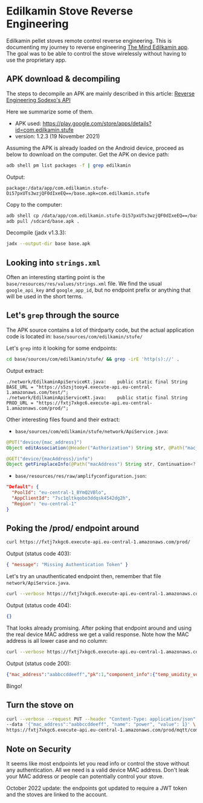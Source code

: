 # Edilkamin Stove Reverse Engineering

Edilkamin pellet stoves remote control reverse engineering.
This is documenting my journey to reverse engineering [The Mind Edilkamin app](https://play.google.com/store/apps/details?id=com.edilkamin.stufe).
The goal was to be able to control the stove wirelessly without having to use the proprietary app.

## APK download & decompiling

The steps to decompile an APK are mainly described in this article:
[Reverse Engineering Sodexo's API](https://medium.com/@andre.miras/reverse-engineering-sodexos-api-d13710b7bf0d)

Here we summarize some of them.

- APK used: https://play.google.com/store/apps/details?id=com.edilkamin.stufe
- version: 1.2.3 (19 November 2021)

Assuming the APK is already loaded on the Android device, proceed as below to download on the computer.
Get the APK on device path:

```sh
adb shell pm list packages -f | grep edilkamin
```

Output:

```
package:/data/app/com.edilkamin.stufe-Di57pxUTs3wzjQF0dIxeEQ==/base.apk=com.edilkamin.stufe
```

Copy to the computer:

```sh
adb shell cp /data/app/com.edilkamin.stufe-Di57pxUTs3wzjQF0dIxeEQ==/base.apk /sdcard/
adb pull /sdcard/base.apk .
```

Decompile (jadx v1.3.3):

```sh
jadx --output-dir base base.apk
```

## Looking into `strings.xml`

Often an interesting starting point is the `base/resources/res/values/strings.xml` file.
We find the usual `google_api_key` and `google_app_id`, but no endpoint prefix or anything that
will be used in the short terms.

## Let's `grep` through the source

The APK source contains a lot of thirdparty code, but the actual application code is located in:
`base/sources/com/edilkamin/stufe/`

Let's `grep` into it looking for some endpoints:

```sh
cd base/sources/com/edilkamin/stufe/ && grep -irE 'http(s)://' .
```

Output extract:

```
./network/EdilkaminApiServiceKt.java:    public static final String BASE_URL = "https://s5zsjtooy4.execute-api.eu-central-1.amazonaws.com/test/";
./network/EdilkaminApiServiceKt.java:    public static final String PROD_URL = "https://fxtj7xkgc6.execute-api.eu-central-1.amazonaws.com/prod/";
```

Other interesting files found and their extract:

- `base/sources/com/edilkamin/stufe/network/ApiService.java`:

```java
@PUT("device/{mac_address}")
Object editAssociation(@Header("Authorization") String str, @Path("mac_address") String str2, @Body EditDeviceAssociationBody editDeviceAssociationBody, Continuation<Object> continuation);

@GET("device/{macAddress}/info")
Object getFireplaceInfo(@Path("macAddress") String str, Continuation<? super GeneralResponse> continuation);
```

- `base/resources/res/raw/amplifyconfiguration.json`:

```json
"Default": {
  "PoolId": "eu-central-1_BYmQ2VBlo",
  "AppClientId": "7sc1qltkqobo3ddqsk4542dg2h",
  "Region": "eu-central-1"
}
```

## Poking the /prod/ endpoint around

```sh
curl https://fxtj7xkgc6.execute-api.eu-central-1.amazonaws.com/prod/
```

Output (status code 403):

```json
{ "message": "Missing Authentication Token" }
```

Let's try an unauthenticated endpoint then, remember that file `network/ApiService.java`.

```sh
curl --verbose https://fxtj7xkgc6.execute-api.eu-central-1.amazonaws.com/prod/device/AA:BB:CC:DD:EE:FF/info
```

Output (status code 404):

```json
{}
```

That looks already promising.
After poking that endpoint around and using the real device MAC address we get a valid response.
Note how the MAC address is all lower case and no column:

```sh
curl --verbose https://fxtj7xkgc6.execute-api.eu-central-1.amazonaws.com/prod/device/aabbccddeeff/info
```

Output (status code 200):

```json
{"mac_address":"aabbccddeeff","pk":1,"component_info":{"temp_umidity_voc_probe_3":...}}
```

Bingo!

## Turn the stove on

```sh
curl --verbose --request PUT --header "Content-Type: application/json" \
--data '{"mac_address":"aabbccddeeff", "name": "power", "value": 1}' \
https://fxtj7xkgc6.execute-api.eu-central-1.amazonaws.com/prod/mqtt/command
```

## Note on Security

It seems like most endpoints let you read info or control the stove without any authentication.
All we need is a valid device MAC address.
Don't leak your MAC address or people can potentially control your stove.

October 2022 update: the endpoints got updated to require a JWT token and the stoves are linked to the account.
